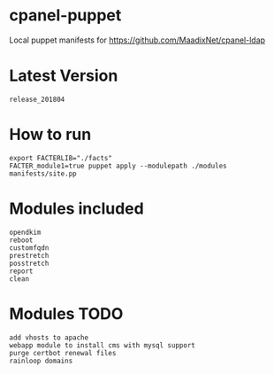 # cpanel-puppet
Local puppet manifests for https://github.com/MaadixNet/cpanel-ldap

# Latest Version
    release_201804

# How to run

    export FACTERLIB="./facts"
    FACTER_module1=true puppet apply --modulepath ./modules manifests/site.pp

# Modules included

    opendkim
    reboot
    customfqdn
    prestretch
    posstretch
    report
    clean

# Modules TODO

    add vhosts to apache
    webapp module to install cms with mysql support
    purge certbot renewal files
    rainloop domains

